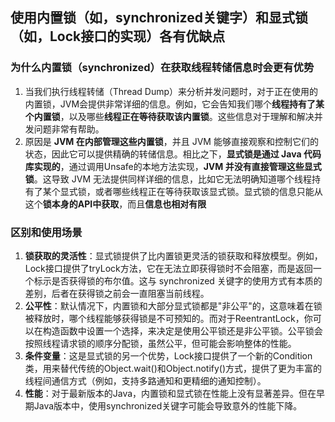 ## 使用内置锁（如，synchronized关键字）和显式锁（如，Lock接口的实现）各有优缺点
### 为什么内置锁（synchronized）在获取线程转储信息时会更有优势
1. 当我们执行线程转储（Thread Dump）来分析并发问题时，对于正在使用的内置锁，JVM会提供非常详细的信息。例如，它会告知我们哪个**线程持有了某个内置锁**，以及哪些**线程正在等待获取该内置锁**。这些信息对于理解和解决并发问题非常有帮助。
2. 原因是 **JVM 在内部管理这些内置锁**，并且 JVM 能够直接观察和控制它们的状态，因此它可以提供精确的转储信息。相比之下，**显式锁是通过 Java 代码库实现的**，通过调用Unsafe的本地方法实现，**JVM 并没有直接管理这些显式锁**。这导致 JVM 无法提供同样详细的信息，比如它无法明确知道哪个线程持有了某个显式锁，或者哪些线程正在等待获取该显式锁。显式锁的信息只能从这个**锁本身的API中获取**，而且**信息也相对有限**

### 区别和使用场景
1. **锁获取的灵活性**：显式锁提供了比内置锁更灵活的锁获取和释放模型。例如，Lock接口提供了tryLock方法，它在无法立即获得锁时不会阻塞，而是返回一个标示是否获得锁的布尔值。这与 synchronized 关键字的使用方式有本质的差别，后者在获得锁之前会一直阻塞当前线程。
2. **公平性**：默认情况下，内置锁和大部分显式锁都是"非公平"的，这意味着在锁被释放时，哪个线程能够获得锁是不可预知的。而对于ReentrantLock，你可以在构造函数中设置一个选择，来决定是使用公平锁还是非公平锁。公平锁会按照线程请求锁的顺序分配锁，虽然公平，但可能会影响整体的性能。
3. **条件变量**：这是显式锁的另一个优势，Lock接口提供了一个新的Condition类，用来替代传统的Object.wait()和Object.notify()方式，提供了更为丰富的线程间通信方式（例如，支持多路通知和更精细的通知控制）。
4. **性能**：对于最新版本的Java，内置锁和显式锁在性能上没有显著差异。但在早期Java版本中，使用synchronized关键字可能会导致意外的性能下降。